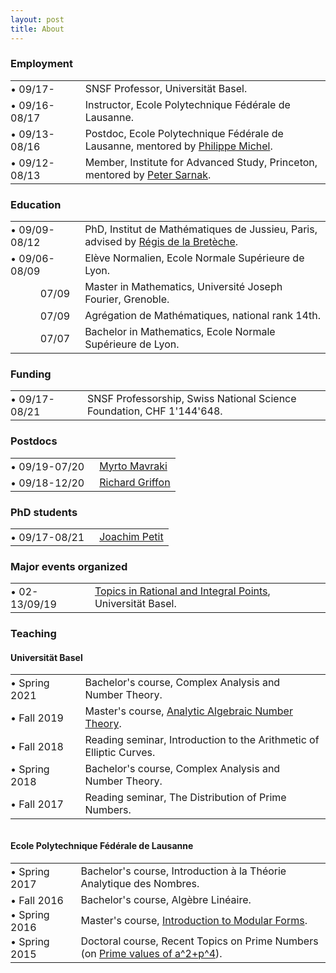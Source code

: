 ```yaml
---
layout: post
title: About
---
```

        
<h3>Employment</h3>

<table>
          <tbody>
            <tr>
              <td style="padding:0 1em 0 0">&bull;&nbsp;09/17-</td>
              <td>SNSF Professor, Universität Basel.</td>
            </tr>
            <tr>
              <td style="padding:0 1em 0 0">&bull;&nbsp;09/16-08/17</td>
              <td>Instructor, Ecole Polytechnique Fédérale de Lausanne.</td>
            </tr>
            <tr>
              <td style="padding:0 1em 0 0">&bull;&nbsp;09/13-08/16</td>
              <td>Postdoc, Ecole Polytechnique Fédérale de Lausanne, mentored by <a href="https://www.epfl.ch/labs/tan/philippe-michel/" target="_blank">Philippe Michel</a>.</td>
            </tr>
            <tr>
              <td style="padding:0 1em 0 0">&bull;&nbsp;09/12-08/13</td>
              <td>Member, Institute for Advanced Study, Princeton, mentored by <a href="https://www.ias.edu/math/people/faculty/sarnak" target="_blank">Peter Sarnak</a>.</td>
            </tr>
          </tbody>
</table>

<h3>Education</h3>

<table>
          <tbody>
            <tr>
              <td style="padding:0 1em 0 0">&bull;&nbsp;09/09-08/12</td>
              <td>PhD, Institut de Mathématiques de Jussieu, Paris, advised by <a href="https://www.researchgate.net/profile/Regis-De-La-Breteche" target="_blank">Régis de la Bretèche</a>.</td>
            </tr>
            <tr>
              <td style="padding:0 1em 0 0">&bull;&nbsp;09/06-08/09</td>
              <td>Elève Normalien, Ecole Normale Supérieure de Lyon.</td>
            </tr>
            <tr>
              <td style="text-align:right;padding:0 1em 0 0">07/09</td>
              <td>Master in Mathematics, Université Joseph Fourier, Grenoble.</td>
            </tr>
            <tr>
              <td style="text-align:right;padding:0 1em 0 0">07/09</td>
              <td>Agrégation de Mathématiques, national rank 14th.</td>
            </tr>
            <tr>
              <td style="text-align:right;padding:0 1em 0 0">07/07</td>
              <td>Bachelor in Mathematics, Ecole Normale Supérieure de Lyon.</td>
            </tr>    
          </tbody>
</table>

<h3>Funding</h3>

<table>
          <tbody>
            <tr>
              <td style="padding:0 1em 0 0">&bull;&nbsp;09/17-08/21</td>
              <td>SNSF Professorship, Swiss National Science Foundation, CHF 1'144'648.</td>
            </tr>
          </tbody>
</table>

<h3>Postdocs</h3>

<table>
          <tbody>
            <tr>
              <td style="padding:0 1em 0 0">&bull;&nbsp;09/19-07/20</td>
              <td><a href="http://people.math.harvard.edu/~mavraki/" target="_blank">Myrto Mavraki</a></td>
            </tr>
            <tr>
              <td style="padding:0 1em 0 0">&bull;&nbsp;09/18-12/20</td>
              <td><a href="https://math.richardgriffon.me/" target="_blank">Richard Griffon</a></td>
            </tr>
          </tbody>
</table>

<h3>PhD students</h3>

<table>
          <tbody>
            <tr>
              <td style="padding:0 1em 0 0">&bull;&nbsp;09/17-08/21</td>
              <td><a href="https://joachimpetit.github.io/" target="_blank">Joachim Petit</a></td>
            </tr>
          </tbody>
</table>

<h3>Major events organized</h3>

<table>
          <tbody>
            <tr>
              <td style="padding:0 1em 0 0">&bull;&nbsp;02-13/09/19</td>
              <td><a href="https://numbertheory.dmi.unibas.ch/trip2019/" target="_blank">Topics in Rational and Integral Points</a>, Universität Basel.</td>
            </tr>
          </tbody>
</table>

<h3>Teaching</h3>

<h4>Universität Basel</h4>

<table>
          <tbody>
            <tr>
              <td style="padding:0 1em 0 0">&bull;&nbsp;Spring 2021</td>
              <td>Bachelor's course, Complex Analysis and Number Theory.</td>
            </tr>
            <tr>
              <td style="padding:0 1em 0 0">&bull;&nbsp;Fall 2019</td>
              <td>Master's course, <a href="http://math.richardgriffon.me/AANT1920.html" target="_blank">Analytic Algebraic Number Theory</a>.</td>
            </tr>
            <tr>
              <td style="padding:0 1em 0 0">&bull;&nbsp;Fall 2018</td>
              <td>Reading seminar, Introduction to the Arithmetic of Elliptic Curves.</td>
            </tr>
            <tr>
              <td style="padding:0 1em 0 0">&bull;&nbsp;Spring 2018</td>
              <td>Bachelor's course, Complex Analysis and Number Theory.</td>
            </tr>
            <tr>
              <td style="padding:0 1em 0 0">&bull;&nbsp;Fall 2017</td>
              <td>Reading seminar, The Distribution of Prime Numbers.</td>
            </tr>
          </tbody>
</table>

<h4 style="padding: 1em 0 0">Ecole Polytechnique Fédérale de Lausanne</h4>

<table>
          <tbody>
            <tr>
              <td style="padding:0 1em 0 0">&bull;&nbsp;Spring 2017</td>
              <td>Bachelor's course, Introduction à la Théorie Analytique des Nombres.</td>
            </tr>
            <tr>
              <td style="padding:0 1em 0 0">&bull;&nbsp;Fall 2016</td>
              <td>Bachelor's course, Algèbre Linéaire.</td>
            </tr>
            <tr>
              <td style="padding:0 1em 0 0">&bull;&nbsp;Spring 2016</td>
              <td>Master's course, <a href="http://wiki.epfl.ch/tan-tnt/tnt2015-2016" target="_blank">Introduction to Modular Forms</a>.</td>
            </tr>
            <tr>
              <td style="padding:0 1em 0 0">&bull;&nbsp;Spring 2015</td>
              <td>Doctoral course, Recent Topics on Prime Numbers (on <a target="_blank" href="https://doi.org/10.1007/s00222-016-0694-0">Prime values of a^2+p^4</a>).</td>
            </tr>
          </tbody>
</table>
